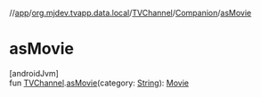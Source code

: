 //[app](../../../../index.md)/[org.mjdev.tvapp.data.local](../../index.md)/[TVChannel](../index.md)/[Companion](index.md)/[asMovie](as-movie.md)

# asMovie

[androidJvm]\
fun [TVChannel](../index.md).[asMovie](as-movie.md)(category: [String](https://kotlinlang.org/api/latest/jvm/stdlib/kotlin/-string/index.html)): [Movie](../../-movie/index.md)
